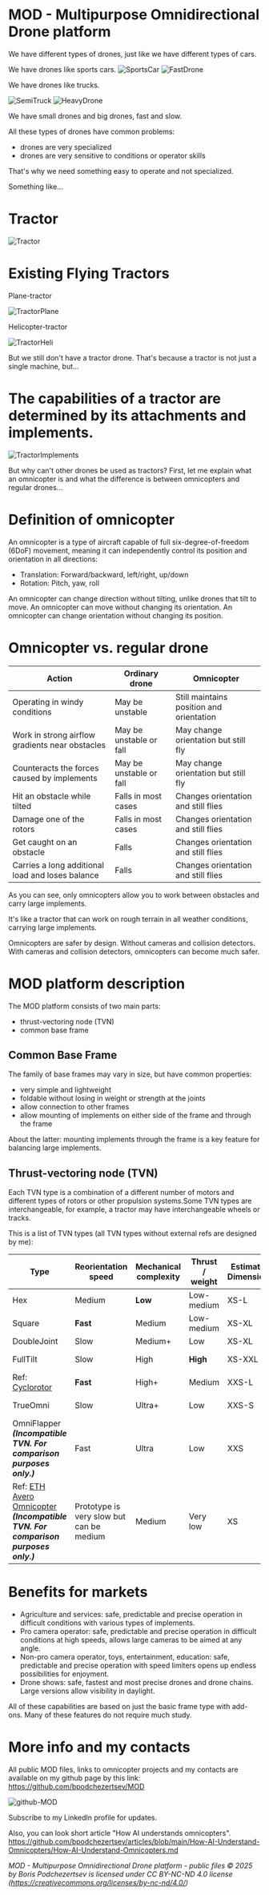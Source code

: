 MOD - Multipurpose Omnidirectional Drone platform
=================================================

We have different types of drones, just like we have different types of cars.

We have drones like sports cars.
![SportsCar]
![FastDrone]

We have drones like trucks.

![SemiTruck]
![HeavyDrone]

We have small drones and big drones, fast and slow.

All these types of drones have common problems:
- drones are very specialized
- drones are very sensitive to conditions or operator skills

That's why we need something easy to operate and not specialized.

Something like...



# Tractor

![Tractor]



# Existing Flying Tractors

Plane-tractor

![TractorPlane]

Helicopter-tractor

![TractorHeli]

But we still don't have a tractor drone. That's because a tractor is not just a single machine, but...

# The capabilities of a tractor are determined by its attachments and implements.

![TractorImplements]

But why can't other drones be used as tractors?
First, let me explain what an omnicopter is and what the difference is between omnicopters and regular drones...


# Definition of omnicopter

An omnicopter is a type of aircraft capable of full six-degree-of-freedom (6DoF) movement,
meaning it can independently control its position and orientation in all directions:
+ Translation: Forward/backward, left/right, up/down
+ Rotation: Pitch, yaw, roll

An omnicopter can change direction without tilting, unlike drones that tilt to move.
An omnicopter can move without changing its orientation.
An omnicopter can change orientation without changing its position.


# Omnicopter vs. regular drone

| Action                                           | Ordinary drone          | Omnicopter                               |
|--------------------------------------------------|-------------------------|------------------------------------------|
| Operating in windy conditions                    | May be unstable         | Still maintains position and orientation |
| Work in strong airflow gradients near obstacles  | May be unstable or fall | May change orientation but still fly     |
| Counteracts the forces caused by implements      | May be unstable or fall | May change orientation but still fly     |
| Hit an obstacle while tilted                     | Falls in most cases     | Changes orientation and still flies      |
| Damage one of the rotors                         | Falls in most cases     | Changes orientation and still flies      |
| Get caught on an obstacle                        | Falls                   | Changes orientation and still flies      |
| Carries a long additional load and loses balance | Falls                   | Changes orientation and still flies      |

As you can see, only omnicopters allow you to work between obstacles and carry large implements.

It's like a tractor that can work on rough terrain in all weather conditions, carrying large implements.

Omnicopters are safer by design. Without cameras and collision detectors.
With cameras and collision detectors, omnicopters can become much safer.


# MOD platform description

The MOD platform consists of two main parts:
- thrust-vectoring node (TVN)
- common base frame

## Common Base Frame

The family of base frames may vary in size, but have common properties:
- very simple and lightweight
- foldable without losing in weight or strength at the joints
- allow connection to other frames
- allow mounting of implements on either side of the frame and through the frame

About the latter: mounting implements through the frame is a key feature for balancing large implements.



## Thrust-vectoring node (TVN)

Each TVN type is a combination of a different number of motors and different types of rotors or other propulsion systems.Some TVN types are interchangeable, for example, a tractor may have interchangeable wheels or tracks.

This is a list of TVN types (all TVN types without external refs are designed by me):

| Type                                                                                                                                                                                          | Reorientation speed                      | Mechanical complexity | Thrust / weight | Estimated Dimensions | Usage proposal                |
|-----------------------------------------------------------------------------------------------------------------------------------------------------------------------------------------------|------------------------------------------|-----------------------|-----------------|----------------------|-------------------------------|
| Hex                                                                                                                                                                                           | Medium                                   | **Low**               | Low-medium      | XS-L                 | Multipurpose                  |
| Square                                                                                                                                                                                        | **Fast**                                 | Medium                | Low-medium      | XS-XL                | Multipurpose, auxillary       |
| DoubleJoint                                                                                                                                                                                   | Slow                                     | Medium+               | Low             | XS-XL                | Multipurpose                  |
| FullTilt                                                                                                                                                                                      | Slow                                     | High                  | **High**        | XS-XXL               | Multipurpose, toys, auxillary |
| Ref: [Cyclorotor](https://github.com/bpodchezertsev/awesome-tech-designs/blob/main/Propulsion.md#cyclorotor)                                                                                  | **Fast**                                 | High+                 | Medium          | XXS-L                | Multipurpose, auxillary       |
| TrueOmni                                                                                                                                                                                      | Slow                                     | Ultra+                | Low             | XXS-S                | Camera, toys, auxillary       |
| OmniFlapper **_(Incompatible TVN. For comparison purposes only.)_**                                                                                                                           | Fast                                     | Ultra                 | Low             | XXS                  | Camera, indoor, toys          |
| Ref: [ETH Avero Omnicopter](https://github.com/bpodchezertsev/awesome-tech-designs/blob/main/SUAV.Omnicopter.md#eth-avero-omnicopter) **_(Incompatible TVN. For comparison purposes only.)_** | Prototype is very slow but can be medium | Medium                | Very low        | XS                   | Multipurpose, indoor, toys    |



# Benefits for markets

- Agriculture and services: safe, predictable and precise operation in difficult conditions with various types of implements.
- Pro camera operator: safe, predictable and precise operation in difficult conditions at high speeds, allows large cameras to be aimed at any angle.
- Non-pro camera operator, toys, entertainment, education: safe, predictable and precise operation with speed limiters opens up endless possibilities for enjoyment.
- Drone shows: safe, fastest and most precise drones and drone chains. Large versions allow visibility in daylight.

All of these capabilities are based on just the basic frame type with add-ons.
Many of these features do not require much study.



# More info and my contacts 

All public MOD files, links to omnicopter projects and my contacts are available on my github page by this link:
https://github.com/bpodchezertsev/MOD

![github-MOD]

Subscribe to my LinkedIn profile for updates.

Also, you can look short article "How AI understands omnicopters".
https://github.com/bpodchezertsev/articles/blob/main/How-AI-Understand-Omnicopters/How-AI-Understand-Omnicopters.md

*MOD - Multipurpose Omnidirectional Drone platform - public files © 2025 by Boris Podchezertsev is licensed under CC BY-NC-ND 4.0 license
(https://creativecommons.org/licenses/by-nc-nd/4.0/)*

[github-MOD]:images/github-MOD.png

[SportsCar]:images/Hennessey%20Venom%20F5.jpg
[FastDrone]:images/Peregreen-2-Worlds-Fastest-Drone-by-Luke-and-Mike-Bell-1.jpg
[SemiTruck]:images/Sample-Truck.jpg
[HeavyDrone]:images/Boeing-CAV-demonstrator.jpg
[Tractor]:images/Sample_Tractor.jpg
[TractorPlane]:images/at-602-7-1024x682.jpg
[TractorHeli]:images/K-MAX_TITAN_FIRST_FLIGHT_4-21-2021v1.jpg
[TractorImplements]:/images/Agricultural-Equipment-Mini-Farm-4WD-Tractors.jpeg
